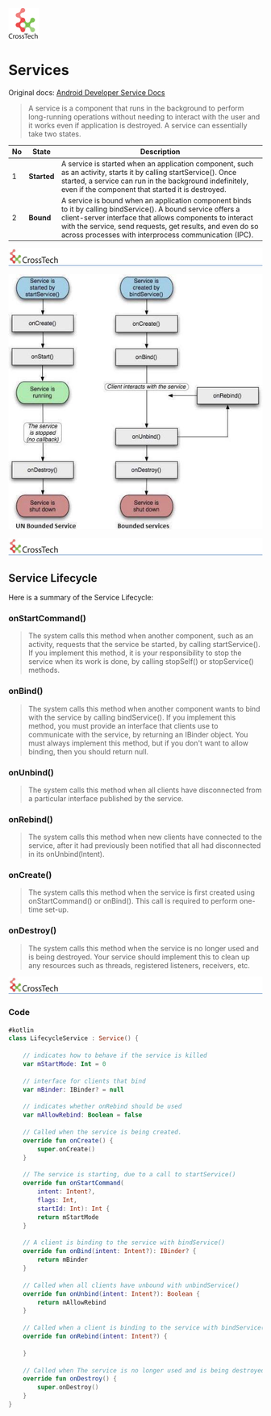 ![CorssTech](../../../assets/ic-cross-tech.png "CrossTech")

# Services

Original docs: [Android Developer Service Docs](https://developer.android.com/reference/kotlin/android/app/Service "Service")

> A service is a component that runs in the background to perform long-running operations without needing to interact with the user and it works even if application is destroyed. A service can essentially take two states.

| No | State | Description |
|----|---------|-------------|
| 1 | **Started** | A service is started when an application component, such as an activity, starts it by calling startService(). Once started, a service can run in the background indefinitely, even if the component that started it is destroyed. |
| 2 | **Bound** | A service is bound when an application component binds to it by calling bindService(). A bound service offers a client-server interface that allows components to interact with the service, send requests, get results, and even do so across processes with interprocess communication (IPC).

<P style="page-break-before: always">

![CorssTech](../../../assets/cross-tech-logo.png "CrossTech")

![service-lifecycle](../../../assets/services-lifecycle.jpg "CrossTech")

<P style="page-break-before: always">

![CorssTech](../../../assets/cross-tech-logo.png "CrossTech")

## Service Lifecycle

Here is a summary of the Service Lifecycle:

### onStartCommand()

> The system calls this method when another component, such as an activity, requests that the service be started, by calling startService(). If you implement this method, it is your responsibility to stop the service when its work is done, by calling stopSelf() or stopService() methods.

### onBind()

> The system calls this method when another component wants to bind with the service by calling bindService(). If you implement this method, you must provide an interface that clients use to communicate with the service, by returning an IBinder object. You must always implement this method, but if you don't want to allow binding, then you should return null.

### onUnbind()

> The system calls this method when all clients have disconnected from a particular interface published by the service.

### onRebind()

> The system calls this method when new clients have connected to the service, after it had previously been notified that all had disconnected in its onUnbind(Intent).

### onCreate()

> The system calls this method when the service is first created using onStartCommand() or onBind(). This call is required to perform one-time set-up.

### onDestroy()

> The system calls this method when the service is no longer used and is being destroyed. Your service should implement this to clean up any resources such as threads, registered listeners, receivers, etc.

<P style="page-break-before: always">

![CorssTech](../../../assets/cross-tech-logo.png "CrossTech")

### Code

``` Kotlin
#kotlin
class LifecycleService : Service() {

    // indicates how to behave if the service is killed
    var mStartMode: Int = 0

    // interface for clients that bind
    var mBinder: IBinder? = null

    // indicates whether onRebind should be used
    var mAllowRebind: Boolean = false

    // Called when the service is being created.
    override fun onCreate() {
        super.onCreate()
    }

    // The service is starting, due to a call to startService()
    override fun onStartCommand(
        intent: Intent?,
        flags: Int,
        startId: Int): Int {
        return mStartMode
    }

    // A client is binding to the service with bindService()
    override fun onBind(intent: Intent?): IBinder? {
        return mBinder
    }

    // Called when all clients have unbound with unbindService()
    override fun onUnbind(intent: Intent?): Boolean {
        return mAllowRebind
    }

    // Called when a client is binding to the service with bindService()
    override fun onRebind(intent: Intent?) {

    }

    // Called when The service is no longer used and is being destroyed
    override fun onDestroy() {
        super.onDestroy()
    }
}
```
